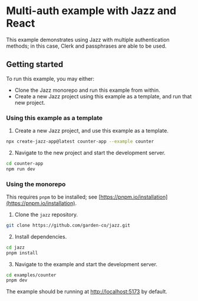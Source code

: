 # Multi-auth example with Jazz and React

This example demonstrates using Jazz with multiple authentication methods; in this case, Clerk and passphrases are able to be used.

## Getting started

To run this example, you may either:
* Clone the Jazz monorepo and run this example from within.
* Create a new Jazz project using this example as a template, and run that new project.


### Using this example as a template

1. Create a new Jazz project, and use this example as a template.
```bash
npx create-jazz-app@latest counter-app --example counter
```
2. Navigate to the new project and start the development server.
```bash
cd counter-app
npm run dev
```

### Using the monorepo

This requires `pnpm` to be installed; see [https://pnpm.io/installation](https://pnpm.io/installation).

1. Clone the `jazz` repository.
```bash
git clone https://github.com/garden-co/jazz.git
```
2. Install dependencies.
```bash
cd jazz
pnpm install
```
3. Navigate to the example and start the development server.
```bash
cd examples/counter
pnpm dev
```

The example should be running at [http://localhost:5173](http://localhost:5173) by default.
